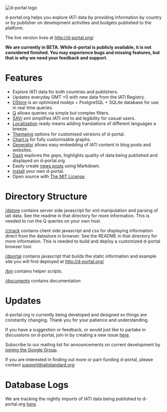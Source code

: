 ![d-portal logo](https://raw.githubusercontent.com/devinit/D-Portal/master/ctrack/art/dp_git_logo.460.png)
 
d-portal.org helps you explore IATI data by providing information by country or by publisher on development activities and budgets published to the platform.

The live version lives at http://d-portal.org/

**We are currently in BETA. While d-portal is publicly available, it is not considered finished. You may experience bugs and missing features, but that is why we need your feedback and support.**


Features
===================

- Explore IATI data for both countries and publishers.
- Updates everyday GMT +0 with new data from the IATI Registry.
- [DStore](https://github.com/devinit/D-Portal/tree/master/dstore) is an
 optimized nodejs + PostgreSQL + SQLite database for use in real time queries.
- [Q](https://github.com/devinit/D-Portal/blob/master/documents/dstore_q.md) allows queries via simple but complex filters.
- [SAVi](https://github.com/devinit/D-Portal/blob/master/documents/savi.md) xml simplifies IATI xml to aid legibility for casual users.
- [Localization](https://github.com/devinit/D-Portal/blob/master/documents/translations.md) ready means adding translations of different languages a breeze.
- [Themeing](https://github.com/devinit/D-Portal/blob/master/documents/customisation.md) options for customised versions of d-portal.
- [Chart.js](https://github.com/devinit/D-Portal/blob/master/documents/customisation.md#chartjs) for fully customisable graphs.
- [Generator](https://github.com/devinit/D-Portal/blob/master/documents/ctrack_generator.md) allows easy embedding of IATI content in blog posts and websites.
- [Dash](https://github.com/devinit/D-Portal/blob/master/documents/dash.md) explores the *gaps*, highlights quality of data being published and displayed on d-portal.org
- Easily create [news posts](https://github.com/devinit/D-Portal/blob/master/documents/dstore_blog.md) using Markdown.
- [Install](https://github.com/devinit/D-Portal/blob/master/documents/ctrack_localtest.md) your own d-portal.
- Open source with [The MIT License](http://opensource.org/licenses/MIT).


Directory Structure
===================

[/dstore](https://github.com/devinit/D-Portal/tree/master/dstore) contains server side javascript for xml manipulation and 
parsing of iati data.  See the readme in that directory for more 
information. This is needed to run the Q queries on your own host.

[/ctrack](https://github.com/devinit/D-Portal/tree/master/ctrack) contains client side javascript and css for displaying 
information direct from the datastore in browser. See the README in 
that directory for more information. This is needed to build and 
deploy a customized d-portal browser tool.

[/dportal](https://github.com/devinit/D-Portal/tree/master/dportal) contains javascript that builds the static information and 
example site you will find deployed at http://d-portal.org/ 

[/bin](https://github.com/devinit/D-Portal/tree/master/bin) contains helper scripts.

[/documents](https://github.com/devinit/D-Portal/tree/master/documents) contains documentation


Updates
===================

d-portal.org is currently being developed and designed so things
are constantly changing. Thank you for your patience and understanding.

If you have a suggestion or feedback, or would just like to partake in discussions on d-portal, join in by creating a new issue [here](https://github.com/devinit/D-Portal/issues).

Subscribe to our mailing list for announcements on current development by [joining the Google Group](https://groups.google.com/forum/?hl=en-GB#!forum/d-portal-list).

If you are interested in finding out more or part-funding d-portal, please contact support@iatistandard.org


Database Logs
===================

We are tracking the nightly imports of IATI data being 
published to d-portal.org [here](https://github.com/xriss/D-Portal-Logs).


